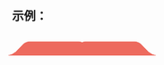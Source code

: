 ## 示例：

<div style="display:flex;position: relative;">
    <div class="tab" tabIndex="1" style="position: absolute;"></div>
    <div class="tab" tabIndex="2" style="position: absolute;left: 100px"></div>
</div>



<script setup>
    import { ref } from 'vue';
    const count = ref(0);
</script>

<style>
    .tab {
        width: 150px;
        height: 40px;
        margin: 0 auto;
        background: #ed6a5e;
        border-radius: 10px 10px 0 0;
        position: relative;
        transform: perspective(30px) rotateX(21deg);
        transform-origin: center bottom;
    }
    .tab::before,
    .tab::after {
        content: '';
        position: absolute;
        width: 10px;
        height: 10px;
        bottom: 0;
        background: #ed6a5e;
    }
    .tab::before {
        left: -10px;
        background: radial-gradient(
            circle at 0 0,
            transparent 10px,
            #ed6a5e 10px
        );
    }
    .tab::after {
        right: -10px;
        background: radial-gradient(
            circle at 100% 0,
            transparent 10px,
            #ed6a5e 10px
        );
    }
    .tab:focus {
        background: #000;
        z-index: 2
    }

</style>